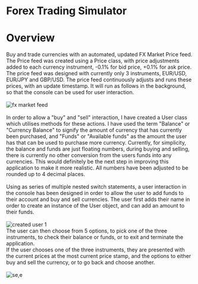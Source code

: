 # Forex Trading Simulator

# Overview
Buy and trade currencies with an automated, updated FX Market Price feed. The Price feed was created using a Price class, with price adjustments added to each currency instrument, -0.1% for bid price, +0.1% for ask price. The price feed was designed with currently only 3 instruments, EUR/USD, EUR/JPY and GBP/USD. The price feed continuously adjusts and runs these prices, with an update timestamp. It will run as follows in the background, so that the console can be used for user interaction.
<br>
<br>
![fx market feed](https://user-images.githubusercontent.com/37534696/178403598-2a99a781-bbc8-4b86-8214-84bfda4a010a.gif)
<br>
<br>
In order to allow a "buy" and "sell" interaction, I have created a User class which utilises methods for these actions. I have used the term "Balance" or "Currency Balance" to signify the amount of currency that has currently been purchased, and "Funds" or "Available funds" as the amount the user has that can be used to purchase more currency. Currently, for simplicity, the balance and funds are just floating numbers, during buying and selling, there is currently no other conversion from the users funds into any currencies. This would definitely be the next step in improving this application to make it more realistic. All numbers have been adjusted to be rounded up to 4 decimal places. 
<br>
<br>
Using as series of multiple nested switch statements, a user interaction in the console has been designed in order to allow the user to add funds to their account and buy and sell currencies. The user first adds their name in order to create an instance of the User object, and can add an amount to their funds.
<br><br>![created user 1](https://user-images.githubusercontent.com/37534696/178405918-fd2014a1-7fe1-473e-84ba-491c03973409.gif)
<br>
The user can then choose from 5 options, to pick one of the three instruments, to check their balance or funds, or to exit and terminate the application. 
<br>
If the user chooses one of the three instruments, they are presented with the current prices at the most current price stamp, and the options to either buy and sell the currency, or to go back and choose another.
<br><br>
![se,e](https://user-images.githubusercontent.com/37534696/178406163-ab299a1d-d06d-43c5-9732-796086fb214b.gif)
<br><br>

